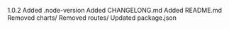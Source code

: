 1.0.2
Added .node-version
Added CHANGELONG.md
Added README.md
Removed charts/
Removed routes/
Updated package.json